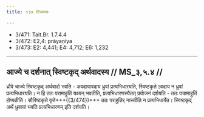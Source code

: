 ```yaml
---
title: १३७ टिप्पणयः

---
```

- 3/471: Tait.Br. 1.7.4.4
- 3/472: E2,4: prāyaṇīya
- 3/473: E2: 4,441; E4: 4,712; E6: 1,232

____________________________________________


## आज्ये च दर्शनात् स्विष्टकृद् अर्थवादस्य // MS_३,५.४ //

ध्रौवे चाज्ये स्विष्टकृद् अर्थवादो भवति - अवदायावदाय ध्रुवां प्रत्यभिधारयति, स्विष्टकृते ऽवदाय न ध्रुवां प्रत्यभिधारयति। न हि ततः परामाहुतिं यक्ष्यन् भवतीति, प्रत्यभिधारणस्यैतत् प्रयोजनं दर्शयति - ततः पत्रामाहुतिं होष्यतीति। सौविष्टकृते वृत्ते+++({3/474})+++ ततः पराहुतिर् नास्तीति न प्रत्यभिधार्येत। स्विष्टकृद् अर्थे ध्रुवायां भवति प्रत्यभिधारणम् इति दर्शयति।
